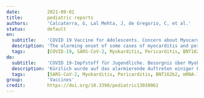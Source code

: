```yaml
---
date:          2021-09-01
title:         pediatric reports
authors:       'Calcaterra, G, Lal Mehta, J, de Gregorio, C, et al.'
status:        default
en:
  subtitle:    'COVID 19 Vaccine for Adolescents. Concern about Myocarditis and Pericarditis '
  description: 'The alarming onset of some cases of myocarditis and pericarditis following the administration of Pfizer–BioNTech and Moderna COVID-19 mRNA-based vaccines in adolescent males has recently been highlighted. All occurred after the second dose of the vaccine. Fortunately, none of patients were critically ill and each was discharged home. Owing to the possible link between these cases and vaccine administration, the US and European health regulators decided to continue to investigate the potential causal relationship between COVID-19 mRNA vaccines and myocarditis. In any case, none of the patients fulfilled the criteria for multi-system inflammatory syndrome or Kawasaki-like disease and there was no evidence of acute SARS-CoV-2 infection.'
  tags:        [COVID-19, SARS-CoV-2, Myokarditis, Pericarditis, BNT162b2, mRNA-1273]
de:
  subtitle:    'COVID 19-Impfstoff für Jugendliche. Besorgnis über Myokarditis und Perikarditis '
  description: 'Kürzlich wurde auf das alarmierende Auftreten einiger Fälle von Myokarditis und Perikarditis nach der Verabreichung von mRNA-basierten Impfstoffen von Pfizer-BioNTech und Moderna COVID-19 bei männlichen Jugendlichen hingewiesen. Alle Fälle traten nach der zweiten Dosis des Impfstoffs auf. Glücklicherweise befand sich keiner der Patienten in einem kritischen Zustand, und alle konnten nach Hause entlassen werden. Aufgrund des möglichen Zusammenhangs zwischen diesen Fällen und der Verabreichung des Impfstoffs haben die amerikanischen und europäischen Gesundheitsbehörden beschlossen, den möglichen kausalen Zusammenhang zwischen COVID-19-mRNA-Impfstoffen und Myokarditis weiter zu untersuchen. In jedem Fall erfüllte keiner der Patienten die Kriterien für ein Multisystem-Entzündungssyndrom oder eine Kawasaki-Erkrankung, und es gab keine Hinweise auf eine akute SARS-CoV-2-Infektion.' 
  tags:        [SARS-CoV-2, Myokarditis, Pericarditis, BNT162b2, mRNA-1273]
group:         'Vaccines'
credit:        https://doi.org/10.3390/pediatric13030061
---
```

